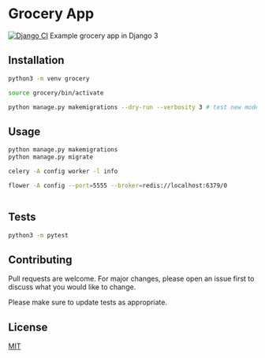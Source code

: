 # Grocery App
[![Django CI](https://github.com/delitamakanda/GroceryApp/actions/workflows/django.yml/badge.svg?branch=main)](https://github.com/delitamakanda/GroceryApp/actions/workflows/django.yml)
Example grocery app in Django 3

## Installation

```bash
python3 -m venv grocery

source grocery/bin/activate

python manage.py makemigrations --dry-run --verbosity 3 # test new models
```

## Usage

```bash
python manage.py makemigrations
python manage.py migrate

celery -A config worker -l info

flower -A config --port=5555 --broker=redis://localhost:6379/0
```

```python

```

## Tests
```bash
python3 -m pytest
```

## Contributing
Pull requests are welcome. For major changes, please open an issue first to discuss what you would like to change.

Please make sure to update tests as appropriate.

## License
[MIT](https://choosealicense.com/licenses/mit/)
